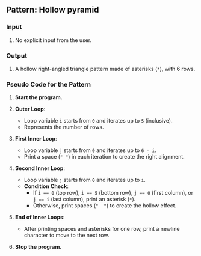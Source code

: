 ## Pattern: Hollow pyramid

### Input
1. No explicit input from the user.

### Output
1. A hollow right-angled triangle pattern made of asterisks (`*`), with 6 rows.

### Pseudo Code for the Pattern

1. **Start the program.**

2. **Outer Loop**:
   - Loop variable `i` starts from `0` and iterates up to `5` (inclusive).
   - Represents the number of rows.

3. **First Inner Loop**:
   - Loop variable `j` starts from `0` and iterates up to `6 - i`.
   - Print a space (`" "`) in each iteration to create the right alignment.

4. **Second Inner Loop**:
   - Loop variable `j` starts from `0` and iterates up to `i`.
   - **Condition Check**:
     - If `i == 0` (top row), `i == 5` (bottom row), `j == 0` (first column), or `j == i` (last column), print an asterisk (`*`).
     - Otherwise, print spaces (`"  "`) to create the hollow effect.

5. **End of Inner Loops**:
   - After printing spaces and asterisks for one row, print a newline character to move to the next row.

6. **Stop the program.**
